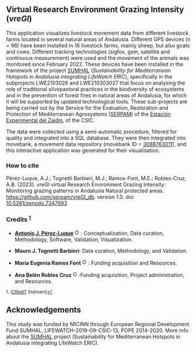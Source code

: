 ## Virtual Research Environment Grazing Intensity (*vreGI*)

This application visualizes livestock movement data from different livestock farms located in several natural areas of Andalusia. Different GPS devices (n = 96) have been installed in 16 livestock farms, mainly sheep, but also goats and cows. Different tracking technologies (sigfox, gsm, satellite and continuous measurement) were used and the movement of the animals was monitored since February 2022. These devices have been installed in the framework of the project [SUMHAL](https://lifewatcheric-sumhal.csic.es/) (*Sustainability for Mediterranean Hotspots in Andalusia integrating LifeWatch ERIC*), specifically in the subprojects LWE2103026 and LWE210303027 that focus on analysing the role of traditional silvopastoral practices in the biodiversity of ecosystems and in the prevention of forest fires in natural areas of Andalusia, for which it will be supported by updated technological tools. These sub-projects are being carried out by the Service for the Evaluation, Restoration and Protection of Mediterranean Agrosystems ([SERPAM](https://serpam.csic.es/)) of the [Estación Experimental del Zaidin](https://www.eez.csic.es/), of the CSIC. 

The data were collected using a semi-automatic procedure, filtered for quality and integrated into a SQL database. They were then integrated into movebank, a movement data repository (movebank ID = [3088763011](https://www.movebank.org/cms/webapp?gwt_fragment=page=studies,path=study3088763011)), and this interactive application was generated for their visualisation. 

### **How to cite**

Pérez-Luque, A.J.; Tognetti Barbieri, M.J.; Ramos-Font, M.E.; Robles-Cruz, A.B. (2023). vreGI virtual Research Environment Grazing Intensity: Monitoring grazing patterns in Andalusia Natural protected areas. https://github.com/serpam/vreGI_db. version 1.0. doi: [10.5281/zenodo.7347993](https://doi.org/10.5281/zenodo.7347993) 

### Credits <sup><a href="#fn1" id="ref1">1</a></sup>

-   [**Antonio J. Pérez-Luque**](https://github.com/ajpelu) <a href="https://orcid.org/0000-0002-1747-0469" target="orcid.widget"> <img src="https://info.orcid.org/wp-content/uploads/2019/11/orcid_16x16.png" alt="ORCID logo" width="16" height="16"/></a>: Conceptualization, Data curation, Methodology, Software, Validation, Visualization. 

-   **Mauro J. Tognetti Barbieri**: Data curation, Methodology, and Validation.

-   **Maria Eugenia Ramos Font** <a href="https://orcid.org/0000-0002-4888-0401" target="orcid.widget"> <img src="https://info.orcid.org/wp-content/uploads/2019/11/orcid_16x16.png" alt="ORCID logo" width="16" height="16"/></a>: Funding acquisition and Resources.

-   **Ana Belén Robles Cruz** <a href="https://orcid.org/0000-0002-1353-2917" target="orcid.widget"> <img src="https://info.orcid.org/wp-content/uploads/2019/11/orcid_16x16.png" alt="ORCID logo" width="16" height="16"/></a>:Funding acquisition, Project administration, and Resources.


<sup id="fn1">1. ([CRedIT](https://credit.niso.org/) Statment)<a href="#ref1" title="Jump back to footnote 1 in the text.">↩</a></sup>

## Acknowledgements 
 
This study was funded by MICINN through European Regional Development Fund SUMHAL, LIFEWATCH-2019-09-CSIC-13, POPE 2014-2020. More info about the [SUMHAL](https://lifewatcheric-sumhal.csic.es/) project (Sustainability for Mediterranean Hotspots in Andalusia integrating LifeWatch ERIC).
